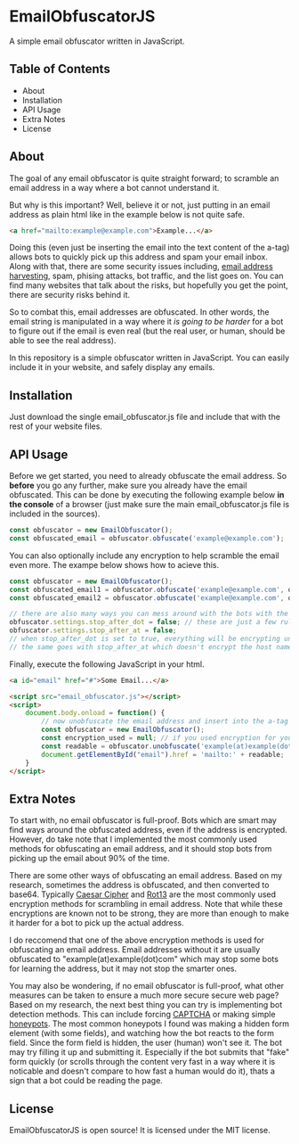 # EmailObfuscatorJS

A simple email obfuscator written in JavaScript.

## Table of Contents

- About
- Installation
- API Usage
- Extra Notes
- License

## About

The goal of any email obfuscator is quite straight forward; to scramble an email address in a way where a bot cannot understand it.

But why is this important? Well, believe it or not, just putting in an email address as plain html like in the example below is not quite safe.

```html
<a href="mailto:example@example.com">Example...</a>
```

Doing this (even just be inserting the email into the text content of the a-tag) allows bots to quickly pick up this address and spam your email inbox. Along with that, there are some security issues including, [email address harvesting](https://en.wikipedia.org/wiki/Email-address_harvesting), spam, phising attacks, bot traffic, and the list goes on. You can find many websites that talk about the risks, but hopefully you get the point, there are security risks behind it.

So to combat this, email addresses are obfuscated. In other words, the email string is manipulated in a way where it _is going to be harder_ for a bot to figure out if the email is even real (but the real user, or human, should be able to see the real address).

In this repository is a simple obfuscator written in JavaScript. You can easily include it in your website, and safely display any emails.

## Installation

Just download the single email_obfuscator.js file and include that with the rest of your website files.

## API Usage

Before we get started, you need to already obfuscate the email address. So **before** you go any further, make sure you already have the email obfuscated. This can be done by executing the following example below **in the console** of a browser (just make sure the main email_obfuscator.js file is included in the sources).

```js
const obfuscator = new EmailObfuscator();
const obfuscated_email = obfuscator.obfuscate('example@example.com');
```

You can also optionally include any encryption to help scramble the email even more. The exampe below shows how to acieve this.

```js
const obfuscator = new EmailObfuscator();
const obfuscated_email1 = obfuscator.obfuscate('example@example.com', obfuscator.ENCRYPTION_METHOD.CAESAR_CYPHER); // obfuscates using caesar cipher
const obfuscated_email2 = obfuscator.obfuscate('example@example.com', obfuscator.ENCRYPTION_METHOD.ROT13); // obfuscates using ROT13 encryption

// there are also many ways you can mess around with the bots with the settings property
obfuscator.settings.stop_after_dot = false; // these are just a few rules the obfuscator should follow when encrypting/decrypting
obfuscator.settings.stop_after_at = false;
// when stop_after_dot is set to true, everything will be encrypting until the '.' token is reached in the email (and the ending part of the email e.g. "com" won't be encrypted)
// the same goes with stop_after_at which doesn't encrypt the host name (in "@example.com" the text between the '@' and '.' won't be encrypted with this property set to true)
```

Finally, execute the following JavaScript in your html.

```html
<a id="email" href="#">Some Email...</a>

<script src="email_obfuscator.js"></script>
<script>
    document.body.onload = function() {
        // now unobfuscate the email address and insert into the a-tag
        const obfuscator = new EmailObfuscator();
        const encryption_used = null; // if you used encryption for your email, insert that here: EmailObfuscator.ENCRYPTION_METHOD.CAESAR_CYPHER | EmailObfuscator.ENCRYPTION_METHOD.ROT13
        const readable = obfuscator.unobfuscate('example(at)example(dot)com', encryption_used);
        document.getElementById("email").href = 'mailto:' + readable;
    }
</script>
```

## Extra Notes

To start with, no email obfuscator is full-proof. Bots which are smart may find ways around the obfuscated address, even if the address is encrypted. However, do take note that I implemented the most commonly used methods for obfuscating an email address, and it should stop bots from picking up the email about 90% of the time.

There are some other ways of obfuscating an email address. Based on my research, sometimes the address is obfuscated, and then converted to base64. Typically [Caesar Cipher](https://en.wikipedia.org/wiki/Caesar_cipher) and [Rot13](https://en.wikipedia.org/wiki/ROT13) are the most commonly used encryption methods for scrambling in email address. Note that while these encryptions are known not to be strong, they are more than enough to make it harder for a bot to pick up the actual address.

I do reccomend that one of the above encryption methods is used for obfuscating an email address. Email addresses without it are usually obfuscated to "example(at)example(dot)com" which may stop some bots for learning the address, but it may not stop the smarter ones.

You may also be wondering, if no email obfuscator is full-proof, what other measures can be taken to ensure a much more secure secure web page? Based on my research, the next best thing you can try is implementing bot detection methods. This can include forcing [CAPTCHA](https://en.wikipedia.org/wiki/CAPTCHA) or making simple [honeypots](https://en.wikipedia.org/wiki/Honeypot_(computing)). The most common honeypots I found was making a hidden form element (with some fields), and watching how the bot reacts to the form field. Since the form field is hidden, the user (human) won't see it. The bot may try filling it up and submitting it. Especially if the bot submits that "fake" form quickly (or scrolls through the content very fast in a way where it is noticable and doesn't compare to how fast a human would do it), thats a sign that a bot could be reading the page.

## License

EmailObfuscatorJS is open source! It is licensed under the MIT license.
